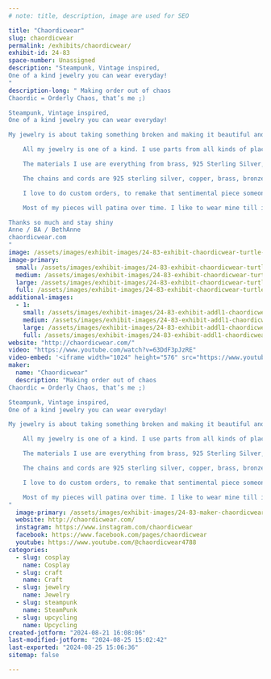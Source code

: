 ```yaml
---
# note: title, description, image are used for SEO

title: "Chaordicwear"
slug: chaordicwear
permalink: /exhibits/chaordicwear/
exhibit-id: 24-83
space-number: Unassigned
description: "Steampunk, Vintage inspired, 
One of a kind jewelry you can wear everyday!
"
description-long: " Making order out of chaos
Chaordic = Orderly Chaos, that’s me ;)

Steampunk, Vintage inspired, 
One of a kind jewelry you can wear everyday!

My jewelry is about taking something broken and making it beautiful and new again.

	All my jewelry is one of a kind. I use parts from all kinds of places, I've spent many hours taking apart broken old grandfather clocks to get the gears also pocket watches, vacuums, old broken cameras, and of course charms - new and old.

	The materials I use are everything from brass, 925 Sterling Silver, Tibetan silver to zinc, recycled leather, all the crystals are Swarovski and I use many different gemstones, glass and wire. 

	The chains and cords are 925 sterling silver, copper, brass, bronze, black braided silk, black velvet, black leather, braided leather, waxed cotton,  ribbon and combo of materials. 

	I love to do custom orders, to remake that sentimental piece someone has been saving and doesn’t know what to do with.

	Most of my pieces will patina over time. I like to wear mine till it darkens for a while and then I polish it to a beautiful shine again.

Thanks so much and stay shiny
Anne / BA / BethAnne 
chaordicwear.com
"
image: /assets/images/exhibit-images/24-83-exhibit-chaordicwear-turtle-profile-pic-large.jpg
image-primary: 
  small: /assets/images/exhibit-images/24-83-exhibit-chaordicwear-turtle-profile-pic-small.jpg
  medium: /assets/images/exhibit-images/24-83-exhibit-chaordicwear-turtle-profile-pic-medium.jpg
  large: /assets/images/exhibit-images/24-83-exhibit-chaordicwear-turtle-profile-pic-large.jpg
  full: /assets/images/exhibit-images/24-83-exhibit-chaordicwear-turtle-profile-pic-full.jpg
additional-images: 
  - 1:
    small: /assets/images/exhibit-images/24-83-exhibit-addl1-chaordicwear-20170903-154621-small.jpg
    medium: /assets/images/exhibit-images/24-83-exhibit-addl1-chaordicwear-20170903-154621-medium.jpg
    large: /assets/images/exhibit-images/24-83-exhibit-addl1-chaordicwear-20170903-154621-large.jpg
    full: /assets/images/exhibit-images/24-83-exhibit-addl1-chaordicwear-20170903-154621-full.jpg
website: "http://chaordicwear.com/"
video: "https://www.youtube.com/watch?v=63DdF3pJzRE"
video-embed: '<iframe width="1024" height="576" src="https://www.youtube.com/embed/63DdF3pJzRE?feature=oembed" frameborder="0" allow="accelerometer; autoplay; clipboard-write; encrypted-media; gyroscope; picture-in-picture; web-share" referrerpolicy="strict-origin-when-cross-origin" allowfullscreen title="chaordic wearables at RAW:Boulder Awakening 02/26/2014"></iframe>'
maker: 
  name: "Chaordicwear"
  description: "Making order out of chaos
Chaordic = Orderly Chaos, that’s me ;)

Steampunk, Vintage inspired, 
One of a kind jewelry you can wear everyday!

My jewelry is about taking something broken and making it beautiful and new again.

	All my jewelry is one of a kind. I use parts from all kinds of places, I've spent many hours taking apart broken old grandfather clocks to get the gears also pocket watches, vacuums, old broken cameras, and of course charms - new and old.

	The materials I use are everything from brass, 925 Sterling Silver, Tibetan silver to zinc, recycled leather, all the crystals are Swarovski and I use many different gemstones, glass and wire. 

	The chains and cords are 925 sterling silver, copper, brass, bronze, black braided silk, black velvet, black leather, braided leather, waxed cotton,  ribbon and combo of materials. 

	I love to do custom orders, to remake that sentimental piece someone has been saving and doesn’t know what to do with.

	Most of my pieces will patina over time. I like to wear mine till it darkens for a while and then I polish it to a beautiful shine again.
"
  image-primary: /assets/images/exhibit-images/24-83-maker-chaordicwear-chaordicwear-turtle-medium.jpg
  website: http://chaordicwear.com/
  instagram: https://www.instagram.com/chaordicwear
  facebook: https://www.facebook.com/pages/chaordicwear
  youtube: https://www.youtube.com/@chaordicwear4788
categories: 
  - slug: cosplay
    name: Cosplay
  - slug: craft
    name: Craft
  - slug: jewelry
    name: Jewelry
  - slug: steampunk
    name: SteamPunk
  - slug: upcycling
    name: Upcycling
created-jotform: "2024-08-21 16:08:06"
last-modified-jotform: "2024-08-25 15:02:42"
last-exported: "2024-08-25 15:06:36"
sitemap: false

---
```

